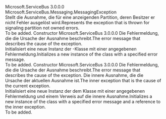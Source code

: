 <Type Name="PartitionNotOwnedException" FullName="Microsoft.ServiceBus.Messaging.PartitionNotOwnedException">
  <TypeSignature Language="C#" Value="public sealed class PartitionNotOwnedException : Microsoft.ServiceBus.Messaging.MessagingException" />
  <TypeSignature Language="ILAsm" Value=".class public auto ansi serializable sealed beforefieldinit PartitionNotOwnedException extends Microsoft.ServiceBus.Messaging.MessagingException" />
  <TypeSignature Language="DocId" Value="T:Microsoft.ServiceBus.Messaging.PartitionNotOwnedException" />
  <TypeSignature Language="VB.NET" Value="Public NotInheritable Class PartitionNotOwnedException&#xA;Inherits MessagingException" />
  <TypeSignature Language="F#" Value="type PartitionNotOwnedException = class&#xA;    inherit MessagingException" />
  <AssemblyInfo>
    <AssemblyName>Microsoft.ServiceBus</AssemblyName>
    <AssemblyVersion>3.0.0.0</AssemblyVersion>
  </AssemblyInfo>
  <Base>
    <BaseTypeName>Microsoft.ServiceBus.Messaging.MessagingException</BaseTypeName>
  </Base>
  <Interfaces />
  <Docs>
    <summary><span data-ttu-id="5df28-101">Stellt die Ausnahme, die für eine anzeigenden Partition, deren Besitzer er nicht Fehler ausgelöst wird.</span><span class="sxs-lookup"><span data-stu-id="5df28-101">Represents the exception that is thrown for signaling partition not owned errors.</span></span></summary>
    <remarks>To be added.</remarks>
  </Docs>
  <Members>
    <Member MemberName=".ctor">
      <MemberSignature Language="C#" Value="public PartitionNotOwnedException (string message);" />
      <MemberSignature Language="ILAsm" Value=".method public hidebysig specialname rtspecialname instance void .ctor(string message) cil managed" />
      <MemberSignature Language="DocId" Value="M:Microsoft.ServiceBus.Messaging.PartitionNotOwnedException.#ctor(System.String)" />
      <MemberSignature Language="VB.NET" Value="Public Sub New (message As String)" />
      <MemberSignature Language="F#" Value="new Microsoft.ServiceBus.Messaging.PartitionNotOwnedException : string -&gt; Microsoft.ServiceBus.Messaging.PartitionNotOwnedException" Usage="new Microsoft.ServiceBus.Messaging.PartitionNotOwnedException message" />
      <MemberType>Constructor</MemberType>
      <AssemblyInfo>
        <AssemblyName>Microsoft.ServiceBus</AssemblyName>
        <AssemblyVersion>3.0.0.0</AssemblyVersion>
      </AssemblyInfo>
      <Parameters>
        <Parameter Name="message" Type="System.String" />
      </Parameters>
      <Docs>
        <param name="message"><span data-ttu-id="5df28-102">Die Fehlermeldung, die die Ursache der Ausnahme beschreibt.</span><span class="sxs-lookup"><span data-stu-id="5df28-102">The error message that describes the cause of the exception.</span></span></param>
        <summary><span data-ttu-id="5df28-103">Initialisiert eine neue Instanz der <see cref="T:Microsoft.ServiceBus.Messaging.PartitionNotOwnedException" />-Klasse mit einer angegebenen Fehlermeldung.</span><span class="sxs-lookup"><span data-stu-id="5df28-103">Initializes a new instance of the <see cref="T:Microsoft.ServiceBus.Messaging.PartitionNotOwnedException" /> class with a specified error message.</span></span></summary>
        <remarks>To be added.</remarks>
      </Docs>
    </Member>
    <Member MemberName=".ctor">
      <MemberSignature Language="C#" Value="public PartitionNotOwnedException (string message, Exception innerException);" />
      <MemberSignature Language="ILAsm" Value=".method public hidebysig specialname rtspecialname instance void .ctor(string message, class System.Exception innerException) cil managed" />
      <MemberSignature Language="DocId" Value="M:Microsoft.ServiceBus.Messaging.PartitionNotOwnedException.#ctor(System.String,System.Exception)" />
      <MemberSignature Language="VB.NET" Value="Public Sub New (message As String, innerException As Exception)" />
      <MemberSignature Language="F#" Value="new Microsoft.ServiceBus.Messaging.PartitionNotOwnedException : string * Exception -&gt; Microsoft.ServiceBus.Messaging.PartitionNotOwnedException" Usage="new Microsoft.ServiceBus.Messaging.PartitionNotOwnedException (message, innerException)" />
      <MemberType>Constructor</MemberType>
      <AssemblyInfo>
        <AssemblyName>Microsoft.ServiceBus</AssemblyName>
        <AssemblyVersion>3.0.0.0</AssemblyVersion>
      </AssemblyInfo>
      <Parameters>
        <Parameter Name="message" Type="System.String" />
        <Parameter Name="innerException" Type="System.Exception" />
      </Parameters>
      <Docs>
        <param name="message"><span data-ttu-id="5df28-104">Die Fehlermeldung, die die Ursache der Ausnahme beschreibt.</span><span class="sxs-lookup"><span data-stu-id="5df28-104">The error message that describes the cause of the exception.</span></span></param>
        <param name="innerException"><span data-ttu-id="5df28-105">Die innere Ausnahme, die die Ursache der aktuellen Ausnahme ist.</span><span class="sxs-lookup"><span data-stu-id="5df28-105">The inner exception that is the cause of the current exception.</span></span></param>
        <summary><span data-ttu-id="5df28-106">Initialisiert eine neue Instanz der dem <see cref="T:Microsoft.ServiceBus.Messaging.PartitionNotOwnedException" /> Klasse mit einer angegebenen Fehlermeldung und einem Verweis auf die innere Ausnahme.</span><span class="sxs-lookup"><span data-stu-id="5df28-106">Initializes a new instance of the <see cref="T:Microsoft.ServiceBus.Messaging.PartitionNotOwnedException" /> class with a specified error message and a reference to the inner exception.</span></span></summary>
        <remarks>To be added.</remarks>
      </Docs>
    </Member>
  </Members>
</Type>